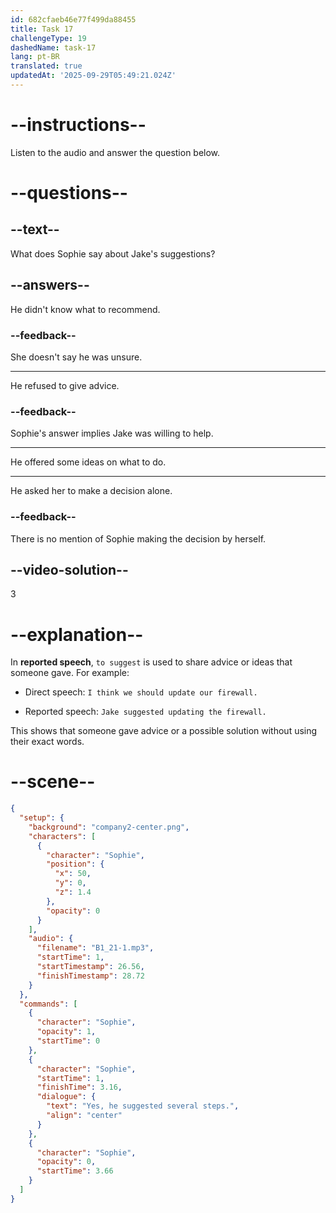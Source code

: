 ```yaml
---
id: 682cfaeb46e77f499da88455
title: Task 17
challengeType: 19
dashedName: task-17
lang: pt-BR
translated: true
updatedAt: '2025-09-29T05:49:21.024Z'
---
```


<!-- (Audio) Sophie: Yes, he suggested several steps. -->

# --instructions--

Listen to the audio and answer the question below.

# --questions--

## --text--

What does Sophie say about Jake's suggestions?

## --answers--

He didn't know what to recommend.

### --feedback--

She doesn't say he was unsure.

---

He refused to give advice.

### --feedback--

Sophie's answer implies Jake was willing to help.

---

He offered some ideas on what to do.

---

He asked her to make a decision alone.

### --feedback--

There is no mention of Sophie making the decision by herself.

## --video-solution--

3

# --explanation--

In **reported speech**, `to suggest` is used to share advice or ideas that someone gave. For example:  

- Direct speech: `I think we should update our firewall.`

- Reported speech: `Jake suggested updating the firewall.`

This shows that someone gave advice or a possible solution without using their exact words.

# --scene--

```json
{
  "setup": {
    "background": "company2-center.png",
    "characters": [
      {
        "character": "Sophie",
        "position": {
          "x": 50,
          "y": 0,
          "z": 1.4
        },
        "opacity": 0
      }
    ],
    "audio": {
      "filename": "B1_21-1.mp3",
      "startTime": 1,
      "startTimestamp": 26.56,
      "finishTimestamp": 28.72
    }
  },
  "commands": [
    {
      "character": "Sophie",
      "opacity": 1,
      "startTime": 0
    },
    {
      "character": "Sophie",
      "startTime": 1,
      "finishTime": 3.16,
      "dialogue": {
        "text": "Yes, he suggested several steps.",
        "align": "center"
      }
    },
    {
      "character": "Sophie",
      "opacity": 0,
      "startTime": 3.66
    }
  ]
}
```
